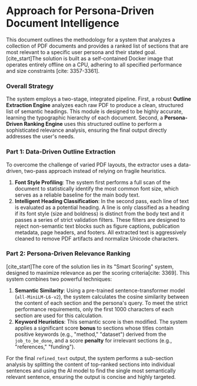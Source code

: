 # Approach for Persona-Driven Document Intelligence

This document outlines the methodology for a system that analyzes a collection of PDF documents and provides a ranked list of sections that are most relevant to a specific user persona and their stated goal. [cite_start]The solution is built as a self-contained Docker image that operates entirely offline on a CPU, adhering to all specified performance and size constraints [cite: 3357-3361].

### Overall Strategy

The system employs a two-stage, integrated pipeline. First, a robust **Outline Extraction Engine** analyzes each raw PDF to produce a clean, structured list of semantic headings. This module is designed to be highly accurate, learning the typographic hierarchy of each document. Second, a **Persona-Driven Ranking Engine** uses this structured outline to perform a sophisticated relevance analysis, ensuring the final output directly addresses the user's needs.

### Part 1: Data-Driven Outline Extraction

To overcome the challenge of varied PDF layouts, the extractor uses a data-driven, two-pass approach instead of relying on fragile heuristics.

1.  **Font Style Profiling**: The system first performs a full scan of the document to statistically identify the most common font size, which serves as a reliable baseline for the main body text.
2.  **Intelligent Heading Classification**: In the second pass, each line of text is evaluated as a potential heading. A line is only classified as a heading if its font style (size and boldness) is distinct from the body text and it passes a series of strict validation filters. These filters are designed to reject non-semantic text blocks such as figure captions, publication metadata, page headers, and footers. All extracted text is aggressively cleaned to remove PDF artifacts and normalize Unicode characters.

### Part 2: Persona-Driven Relevance Ranking

[cite_start]The core of the solution lies in its "Smart Scoring" system, designed to maximize relevance as per the scoring criteria[cite: 3369]. This system combines two powerful techniques:

1.  **Semantic Similarity**: Using a pre-trained sentence-transformer model (`all-MiniLM-L6-v2`), the system calculates the cosine similarity between the content of each section and the persona's query. To meet the strict performance requirements, only the first 1000 characters of each section are used for this calculation.
2.  **Keyword Heuristics**: This semantic score is then modified. The system applies a significant score **bonus** to sections whose titles contain positive keywords (e.g., "method," "dataset") derived from the `job_to_be_done`, and a score **penalty** for irrelevant sections (e.g., "references," "funding").

For the final `refined_text` output, the system performs a sub-section analysis by splitting the content of top-ranked sections into individual sentences and using the AI model to find the single most semantically relevant sentence, ensuring the output is concise and highly targeted.